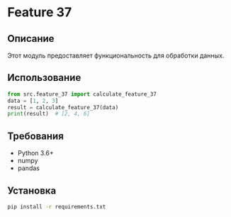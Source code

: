 # Feature 37
## Описание
Этот модуль предоставляет функциональность для обработки данных.
## Использование
```python
from src.feature_37 import calculate_feature_37
data = [1, 2, 3]
result = calculate_feature_37(data)
print(result)  # [2, 4, 6]
```
## Требования
- Python 3.6+
- numpy
- pandas
## Установка
```bash
pip install -r requirements.txt
```